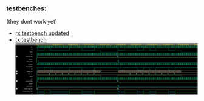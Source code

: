 ### testbenches:
(they dont work yet)
- [rx testbench updated](https://www.edaplayground.com/x/wAuf) 
- [tx testbench](https://www.edaplayground.com/x/bjRU)
![shows the tx working in testbench](the_tx_working_in_tb.png)
